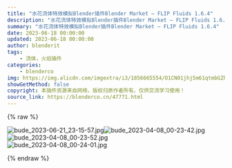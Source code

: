```yaml
---
title: "水花流体特效模拟Blender插件Blender Market – FLIP Fluids 1.6.4"
description: "水花流体特效模拟Blender插件Blender Market – FLIP Fluids 1.6.4"
summary: "水花流体特效模拟Blender插件Blender Market – FLIP Fluids 1.6.4"
date: 2023-06-18 00:00:00
updated: 2023-06-18 00:00:00
author: blenderit
tags: 
    - 流体，火焰插件
categories:
    - blenderco
img: https://img.alicdn.com/imgextra/i3/1856665554/O1CN01jhj5m61qtmbGZhUTl_!!1856665554.jpg
showGetMethod: false
copyright: 本插件资源来自网络，版权归原作者所有，仅供交流学习使用！
source_link: https://blenderco.cn/47771.html
---
```


{% raw %}
<p><img class="aligncenter" src="https://img.alicdn.com/imgextra/i3/1856665554/O1CN01jhj5m61qtmbGZhUTl_!!1856665554.jpg" alt="bude_2023-06-21_23-15-57.jpg"><img src="https://img.alicdn.com/imgextra/i2/751044092/O1CN01GZekrw1g6BWrKvZ3R_!!751044092.jpg" alt="bude_2023-04-08_00-23-42.jpg"><br>
<img src="https://img.alicdn.com/imgextra/i3/751044092/O1CN01s6JHDy1g6BWoWOMyq_!!751044092.jpg" alt="bude_2023-04-08_00-23-52.jpg"><br>
<img src="https://img.alicdn.com/imgextra/i3/751044092/O1CN01nuJCZy1g6BWnDpR8b_!!751044092.jpg" alt="bude_2023-04-08_00-24-01.jpg"></p>
<div style="display: none">blenderco</div>
{% endraw %}